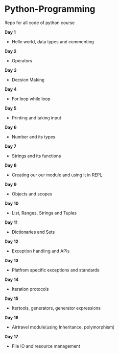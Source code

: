 # Python-Programming
Repo for all code of python course

**Day 1**
- Hello world, data types and commenting

**Day 2**
- Operators

**Day 3**
- Decsion Making

**Day 4**
- For loop while loop

**Day 5**
- Printing and taking input

**Day 6**
- Number and its types

**Day 7**
- Strings and its functions

**Day 8**
- Creating our our module and using it in REPL

**Day 9**
- Objects and scopes

**Day 10**
- List, Ranges, Strings and Tuples

**Day 11**
- Dictionaries and Sets

**Day 12**
- Exception handling and APIs

**Day 13**
- Platfrom specific exceptions and standards

**Day 14**
- Iteration protocols

**Day 15**
- Itertools, generators, generator expressions

**Day 16**
- Airtravel module(using Inheritance, polymorphism)

**Day 17**
- File IO and resource management



